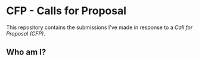 # CFP - Calls for Proposal

This repository contains the submissions I've made in response to a *Call for Proposal (CFP)*.

## Who am I?
